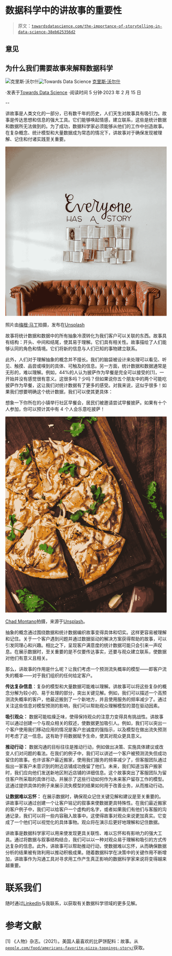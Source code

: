 # 数据科学中的讲故事的重要性

> 原文：[`towardsdatascience.com/the-importance-of-storytelling-in-data-science-38eb625356d2`](https://towardsdatascience.com/the-importance-of-storytelling-in-data-science-38eb625356d2)

## 意见

## 为什么我们需要故事来解释数据科学

[](https://medium.com/@c4walsh?source=post_page-----38eb625356d2--------------------------------)![克里斯·沃尔什](https://medium.com/@c4walsh?source=post_page-----38eb625356d2--------------------------------)[](https://towardsdatascience.com/?source=post_page-----38eb625356d2--------------------------------)![Towards Data Science](https://towardsdatascience.com/?source=post_page-----38eb625356d2--------------------------------) [克里斯·沃尔什](https://medium.com/@c4walsh?source=post_page-----38eb625356d2--------------------------------)

·发表于[Towards Data Science](https://towardsdatascience.com/?source=post_page-----38eb625356d2--------------------------------) ·阅读时间 5 分钟·2023 年 2 月 15 日

--

讲故事是人类文化的一部分，已有数千年的历史，人们天生对故事具有吸引力。故事是传达思想和信息的强大工具。它们能够唤起情感，建立联系，这些是统计数据和数据所无法做到的。为了成功，数据科学家必须能够从他们的工作中创造故事。在复杂概念、统计模型和大量数据成为常态的情况下，讲故事对于确保发现被理解、记住和付诸实践至关重要。

![](img/37449ddcff377edc4ae2d4c7707560d8.png)

照片由[梅根·马丁](https://unsplash.com/@maeganmartin?utm_source=medium&utm_medium=referral)拍摄，发布在[Unsplash](https://unsplash.com/?utm_source=medium&utm_medium=referral)

故事将统计数据和数据中的所有抽象冷漠转化为我们客户可以关联的东西。故事具有结构：开头、中间和结尾，使其易于理解。它们具有相关性。故事描绘了人们能够认同的角色和情境。它们将新的信息与人们已知的事物建立联系。

此外，人们对于理解抽象的概念并不擅长。我们的脑袋被设计来处理可以看见、听见、触摸、品尝或嗅到的具体、可触及的信息。另一方面，统计数据和数据通常是无形的，难以理解。例如，44%的人认为披萨作为早餐是完全可以接受的[1]，一开始并没有感觉很有意义。这很多吗？少吗？但如果说你五个朋友中的两个可能吃披萨作为早餐，这让我们对统计数据有了更多的感受。对我来说，这似乎很多！如果我们想要明确这个统计数据，我们可以使其更具体：

想象一下你所在的小镇举行社区早餐会，居民们被邀请尝试早餐披萨。如果有十个人参加，你可以预计其中有 4 个人会乐意吃披萨！

![](img/b382c43b76c357fd3d0d7a83aa0c37ab.png)

[Chad Montano](https://unsplash.com/@briewilly?utm_source=medium&utm_medium=referral)拍摄，来源于[Unsplash](https://unsplash.com/?utm_source=medium&utm_medium=referral)。

抽象的概念通过围绕数据和统计数据编织故事变得具体和切实。这样更容易被理解和记住。关于一个客户遇到问题并通过数据驱动的解决方案获得帮助的故事，可以引发同理心和兴趣。相比之下，呈现客户满意度的统计数据可能只会引来一声叹息。在展示数据时，至关重要的是不仅要传达事实，还要与观众建立联系，使数据对他们有意义且相关。

那么，讲故事的作用是什么呢？让我们考虑一个预测流失概率的模型——即客户流失的概率——对于我们组织的任何给定客户。

**传达复杂信息**：复杂的模型和大量数据可能难以理解。讲故事可以将这些复杂的概念分解为较小的、易于处理的部分，突出关键见解。例如，我们可以描述一个高预测流失概率的客户，他最近搬到了一个新地方，并且使用服务的频率减少了。通过关注这些信息对模型预测的影响，我们可以帮助观众理解模型的潜在驱动因素。

**吸引观众：** 数据可能枯燥乏味，使得保持观众的注意力变得具有挑战性。讲故事可以通过创建一个与观众相关的叙述，使数据更加吸引人。例如，我们可以突出一个客户使用我们移动应用的情况是客户忠诚度的强指示，以及模型在做出流失预测时考虑了这一信息。这有助于将数据赋予生命，使其对观众更具意义。

**推动行动：** 数据沟通的目标往往是推动行动，例如做出决策、实施具体建议或改变人们对问题的看法。在我们的例子中，我们可以讲述一个客户被预测流失但成功留住的故事。也许该客户最近搬家，使用我们服务的频率减少了，但客服团队通过指出一家客户未意识到的附近店铺成功挽留了他们。未来，我们知道当客户搬家时，我们应向他们发送新地区附近店铺的详细信息。这个故事突出了客服团队为留住客户所采取的具体行动，并展示了这些行动如何作为未来客户留存工作的模型。这通过提供具体的例子来展示流失模型的结果如何用于改善业务，从而推动行动。

**让数据难以忘怀：** 在展示数据时，确保观众记住关键见解和建议是至关重要的。讲故事可以通过创建一个让客户铭记的叙事来使数据更具特殊性。在我们最近搬家的客户例子中，我们可以给客户一个虚构的名字，或者如果我们有他们与客服的沟通记录，我们可以将一些内容融入故事中。这使得故事对观众来说更加真实。它变成了一个他们可以视觉化的具体事物。观众将在演示后更好地理解和记住数据。

讲故事是数据科学家可以用来使发现更具关联性、难以忘怀和有影响力的强大工具。通过将数据与叙事结构结合，我们可以以一种对观众易于理解和吸引的方式传达复杂的信息。此外，讲故事可以帮助推动行动，使数据难以忘怀，从而确保数据分析的结果被有效利用以推动积极成果。随着数据科学在决策中的关键作用不断增加，讲故事作为沟通工具对寻求用工作产生真正影响的数据科学家来说将变得越来越重要。

# 联系我们

随时通过[LinkedIn](https://www.linkedin.com/in/chris-walsh-7a46a625/?originalSubdomain=ca)与我联系，以获取有关数据科学领域的更多见解。

# **参考文献**

[1] 《人物》杂志。（2021）。美国人最喜欢的比萨饼配料：故事。从[`people.com/food/americans-favorite-pizza-toppings-story/`](https://people.com/food/americans-favorite-pizza-toppings-story/)获取。
